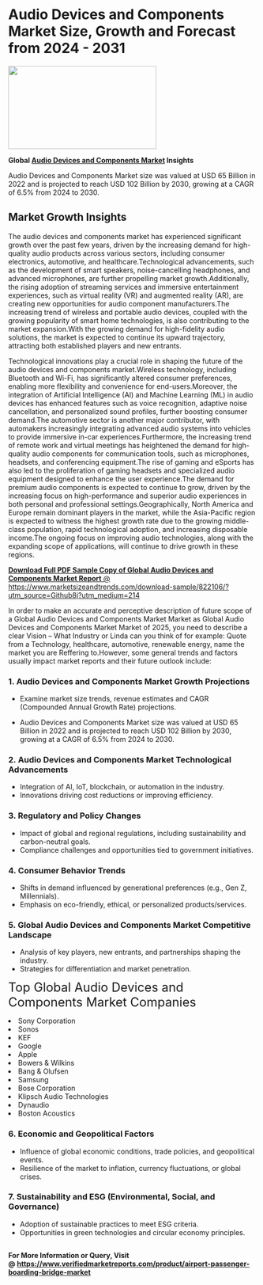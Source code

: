 <H1>Audio Devices and Components Market Size, Growth and Forecast from 2024 - 2031</H1><img class="aligncenter size-medium wp-image-584254" src="https://thirdeyenews.in/wp-content/uploads/2024/09/Global-Market-Research-300x168.jpeg" alt="" width="300" height="168" /><p><strong>Global&nbsp;<a href="https://www.marketsizeandtrends.com/download-sample/822106/?utm_source=Github8j?utm_medium=214">Audio Devices and Components Market</a> Insights</strong></p><p>Audio Devices and Components Market size was valued at USD 65 Billion in 2022 and is projected to reach USD 102 Billion by 2030, growing at a CAGR of 6.5% from 2024 to 2030.</p><p><h2>Market Growth Insights</h2> <p>The audio devices and components market has experienced significant growth over the past few years, driven by the increasing demand for high-quality audio products across various sectors, including consumer electronics, automotive, and healthcare.Technological advancements, such as the development of smart speakers, noise-cancelling headphones, and advanced microphones, are further propelling market growth.Additionally, the rising adoption of streaming services and immersive entertainment experiences, such as virtual reality (VR) and augmented reality (AR), are creating new opportunities for audio component manufacturers.The increasing trend of wireless and portable audio devices, coupled with the growing popularity of smart home technologies, is also contributing to the market expansion.With the growing demand for high-fidelity audio solutions, the market is expected to continue its upward trajectory, attracting both established players and new entrants.</p> <p><a href="#"></a></p> <p>Technological innovations play a crucial role in shaping the future of the audio devices and components market.Wireless technology, including Bluetooth and Wi-Fi, has significantly altered consumer preferences, enabling more flexibility and convenience for end-users.Moreover, the integration of Artificial Intelligence (AI) and Machine Learning (ML) in audio devices has enhanced features such as voice recognition, adaptive noise cancellation, and personalized sound profiles, further boosting consumer demand.The automotive sector is another major contributor, with automakers increasingly integrating advanced audio systems into vehicles to provide immersive in-car experiences.Furthermore, the increasing trend of remote work and virtual meetings has heightened the demand for high-quality audio components for communication tools, such as microphones, headsets, and conferencing equipment.The rise of gaming and eSports has also led to the proliferation of gaming headsets and specialized audio equipment designed to enhance the user experience.The demand for premium audio components is expected to continue to grow, driven by the increasing focus on high-performance and superior audio experiences in both personal and professional settings.Geographically, North America and Europe remain dominant players in the market, while the Asia-Pacific region is expected to witness the highest growth rate due to the growing middle-class population, rapid technological adoption, and increasing disposable income.The ongoing focus on improving audio technologies, along with the expanding scope of applications, will continue to drive growth in these regions.</p> <p><a href="#"></p><p><span class=""><strong>Download Full PDF Sample Copy of Global Audio Devices and Components Market Report</strong> @ <a href="https://www.marketsizeandtrends.com/download-sample/822106/?utm_source=Github8j?utm_medium=214" target="_blank">https://www.marketsizeandtrends.com/download-sample/822106/?utm_source=Github8j?utm_medium=214</a></span></p><p>In order to make an accurate and perceptive description of future scope of a Global&nbsp;Audio Devices and Components Market Market as Global&nbsp;Audio Devices and Components Market Market of 2025, you need to describe a clear Vision &ndash; What Industry or Linda can you think of for example: Quote from a Technology, healthcare, automotive, renewable energy, name the market you are Reffering to.However, some general trends and factors usually impact market reports and their future outlook include:</p><h3>1.&nbsp;<strong>Audio Devices and Components Market Growth Projections</strong></h3><ul><li>Examine market size trends, revenue estimates and CAGR (Compounded Annual Growth Rate) projections.</li><li><p>Audio Devices and Components Market size was valued at USD 65 Billion in 2022 and is projected to reach USD 102 Billion by 2030, growing at a CAGR of 6.5% from 2024 to 2030.</p></li></ul><h3>2.&nbsp;<strong>Audio Devices and Components Market Technological Advancements</strong></h3><ul><li>Integration of AI, IoT, blockchain, or automation in the industry.</li><li>Innovations driving cost reductions or improving efficiency.</li></ul><h3>3.&nbsp;<strong>Regulatory and Policy Changes</strong></h3><ul><li>Impact of global and regional regulations, including sustainability and carbon-neutral goals.</li><li>Compliance challenges and opportunities tied to government initiatives.</li></ul><h3>4.&nbsp;<strong>Consumer Behavior Trends</strong></h3><ul><li>Shifts in demand influenced by generational preferences (e.g., Gen Z, Millennials).</li><li>Emphasis on eco-friendly, ethical, or personalized products/services.</li></ul><h3>5.&nbsp;<strong>Global Audio Devices and Components Market Competitive Landscape</strong></h3><ul><li>Analysis of key players, new entrants, and partnerships shaping the industry.</li><li>Strategies for differentiation and market penetration.</li></ul><p data-pm-slice="1 1 []"><span style="color: inherit; font-family: inherit; font-size: 25px;">Top Global Audio Devices and Components Market Companies</span></p><div class="" data-test-id=""><p><li>Sony Corporation</li><li> Sonos</li><li> KEF</li><li> Google</li><li> Apple</li><li> Bowers & Wilkins</li><li> Bang & Olufsen</li><li> Samsung</li><li> Bose Corporation</li><li> Klipsch Audio Technologies</li><li> Dynaudio</li><li> Boston Acoustics</li></p></div><h3>6.&nbsp;<strong>Economic and Geopolitical Factors</strong></h3><ul><li>Influence of global economic conditions, trade policies, and geopolitical events.</li><li>Resilience of the market to inflation, currency fluctuations, or global crises.</li></ul><h3>7.&nbsp;<strong>Sustainability and ESG (Environmental, Social, and Governance)</strong></h3><ul><li>Adoption of sustainable practices to meet ESG criteria.</li><li>Opportunities in green technologies and circular economy principles.</li></ul><h2><strong style="font-size: 14px;">For More Information or Query, Visit @&nbsp;</strong><a style="background-color: #ffffff; font-size: 14px;" href="https://www.marketsizeandtrends.com/report/audio-devices-and-components-market/" target="_blank">https://www.verifiedmarketreports.com/product/airport-passenger-boarding-bridge-market</a></h2>